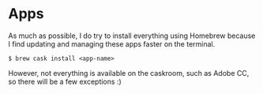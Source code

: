 # Apps

As much as possible, I do try to install everything using Homebrew because I find updating and managing these apps faster on the terminal.

```text
$ brew cask install <app-name>
```

However, not everything is available on the caskroom, such as Adobe CC, so there will be a few exceptions :\)

